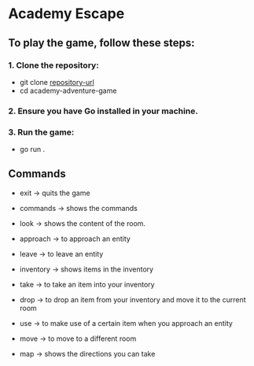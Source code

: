 # Academy Escape

## To play the game, follow these steps:

### 1. Clone the repository:

- git clone [repository-url](https://github.com/Onion1994/academy-adventure-game/blob/main/main.go)
- cd academy-adventure-game

### 2. Ensure you have Go installed in your machine.

### 3. Run the game:

- go run .

## Commands

- exit -> quits the game

- commands -> shows the commands

- look -> shows the content of the room.

- approach <entity> -> to approach an entity

- leave -> to leave an entity

- inventory -> shows items in the inventory

- take <item> -> to take an item into your inventory

- drop <item> -> to drop an item from your inventory and move it to the current room

- use <item> -> to make use of a certain item when you approach an entity

- move <direction> -> to move to a different room

- map -> shows the directions you can take